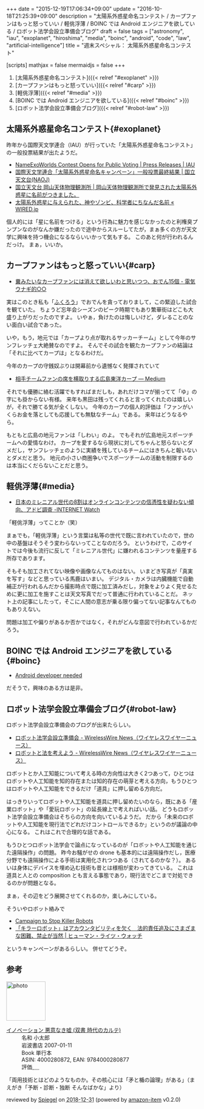 +++
date = "2015-12-19T17:06:34+09:00"
update = "2016-10-18T21:25:39+09:00"
description = "太陽系外惑星命名コンテスト / カープファンはもっと怒っていい / 軽佻浮薄 / BOINC では Android エンジニアを欲している / ロボット法学会設立準備会ブログ"
draft = false
tags = ["astronomy", "iau", "exoplanet", "hiroshima", "media", "boinc", "android", "code", "law", "artificial-intelligence"]
title = "週末スペシャル： 太陽系外惑星命名コンテスト"

[scripts]
  mathjax = false
  mermaidjs = false
+++

1. [太陽系外惑星命名コンテスト]({{< relref "#exoplanet" >}})
1. [カープファンはもっと怒っていい]({{< relref "#carp" >}})
1. [軽佻浮薄]({{< relref "#media" >}})
1. [BOINC では Android エンジニアを欲している]({{< relref "#boinc" >}})
1. [ロボット法学会設立準備会ブログ]({{< relref "#robot-law" >}})

## 太陽系外惑星命名コンテスト{#exoplanet}

昨年から国際天文学連合（IAU）が行っていた「太陽系外惑星命名コンテスト」の一般投票結果が出たようだ。

- [NameExoWorlds Contest Opens for Public Voting | Press Releases | IAU](http://www.iau.org/news/pressreleases/detail/iau1511/)
- [国際天文学連合「太陽系外惑星命名キャンペーン」一般投票最終結果 | 国立天文台(NAOJ)](http://www.nao.ac.jp/news/topics/2015/20151215-nameexoworlds.html)
- [国立天文台 岡山天体物理観測所 | 岡山天体物理観測所で発見された太陽系外惑星に名前がつきました。](http://www.oao.nao.ac.jp/2015/12/15/nameexoworlds/)
- [太陽系外惑星に与えられた、神やゾンビ、科学者にちなんだ名前 « WIRED.jp](http://wired.jp/2015/12/18/exoplanet-new-names/)

個人的には「星に名前をつける」という行為に魅力を感じなかったのと利権臭プンプンなのがなんか嫌だったので途中からスルーしてたが，まぁ多くの方が天文学に興味を持つ機会になるならいいかって気もする。
このあと何が行われるんだっけ。
まぁ，いいか。

## カープファンはもっと怒っていい{#carp}

- [糞みたいなカープファンには消えて欲しいわと思いつつ、おでん15個 - 電気ウナギ的○○](http://blog.netandfield.com/shar/2015/12/15-3.html)

実はこのとき私も「[ふくろう](https://baldanders.info/blog/000760/)」でおでんを貪っておりまして，この緊迫した試合を観ていた。
ちょうど忘年会シーズンのピーク時期でもあり繁華街はどこも大盛り上がりだったのですよ。
いやぁ，負けたのは悔しいけど，ダレることのない面白い試合であった。

いや，もう，地元では「カープより点が取れるサッカーチーム」として今年のサンフレッチェ大絶賛なのですよ。
そんでその試合を観たカープファンの結論は「それに比べてカープは」となるわけだ。

今年のカープの守銭奴ぶりは開幕前から遺憾なく発揮されていて

- [相手チームファンの席を横取りする広島東洋カープ — Medium](https://medium.com/@spiegel/-12b10e655cd9)

それでも優勝に絡む活躍でもすればまだしも，あれだけコマが揃ってて「ゆ」の字にも掛からない有様。
来年も黒田は残ってくれると言ってくれたのは嬉しいが，それで勝てる気が全くしない。
今年のカープの個人的評価は「ファンがいくらお金を落としても応援しても無駄なチーム」である。
来年はどうなるやら。

もともと広島の地元ファンは「しわい」のよ。
でもそれが広島地元スポーツチームへの愛情なわけ。
カープを愛するなら現状に対してちゃんと怒らないとダメだし，サンフレッチェのように実績を残しているチームにはきちんと報いないとダメだと思う。
地元の小さい商圏争いでスポーツチームの活動を制限するのは本当にくだらないことだと思う。

## 軽佻浮薄{#media}

- [日本のミレニアル世代の8割はオンラインコンテンツの信憑性を疑わない傾向、アドビ調査 -INTERNET Watch](http://internet.watch.impress.co.jp/docs/news/20151218_736120.html)

「軽佻浮薄」ってことか（笑）

まぁでも，「軽佻浮薄」という言葉は私等の世代で既に言われていたので，世の中の基盤はそうそう変わらないってことなのだろう。
というわけで，このサイトでは今後も流行に反して「ミレニアル世代」に嫌われるコンテンツを量産する所存であります。

そもそも加工されてない映像や画像なんてものはない。
いまどき写真が「真実を写す」などと思っている馬鹿はいまい。
デジタル・カメラは内臓機能で自動補正が行われるんだから撮影時点で既に加工済みだし，対象をよりよく見せるために更に加工を施すことは天文写真でだって普通に行われていることだ。
ネット上の記事にしたって，そこに人間の意志が乗る限り偏ってない記事なんてものもありえない。

問題は加工や偏りがあるか否かではなく，それがどんな意図で行われているかだろう。

## BOINC では Android エンジニアを欲している{#boinc}

- [Android developer needed](http://boinc.berkeley.edu/dev/forum_thread.php?id=10677)

だそうで，興味のある方は是非。

## ロボット法学会設立準備会ブログ{#robot-law}

ロボット法学会設立準備会のブログが出来たらしい。

- [ロボット法学会設立準備会 - WirelessWire News（ワイヤレスワイヤーニュース）](https://wirelesswire.jp/author/robot_law/)
- [ロボットと法を考えよう - WirelessWire News（ワイヤレスワイヤーニュース）](https://wirelesswire.jp/2015/12/48688/)

ロボットとか人工知能について考える時の方向性は大きく2つあって，ひとつはロボットや人工知能を知的存在または知的存在の萌芽と考える方向，もうひとつはロボットや人工知能をできるだけ「道具」に押し留める方向だ。

はっきりいってロボットや人工知能を道具に押し留めたいのなら，既にある「産業ロボット」や「愛玩ロボット」の延長線上で考えればいい話。
どうもロボット法学会設立準備会はそちらの方向を向いているようだ。
だから「未来のロボットや人工知能を現行法でどれだけコントロールできるか」というのが議論の中心になる。
これはこれで合理的な話である。

もうひとつロボット法学会で論点になっているのが「ロボットや人工知能を通じた遠隔操作」の問題。
昨今お騒がせの drone も基本的には遠隔操作だし，医療分野でも遠隔操作による手術は実用化されつつある（されてるのかな？）。
あるいは身体にデバイスを埋め込む技術も昔とは様相が変わってきている。
これは道具と人との composition とも言える事態であり，現行法でどこまで対処できるのかが問題となる。

まぁ，その辺をどう展開させてくれるのか，楽しみにしている。

そういやロボット絡みで

- [Campaign to Stop Killer Robots](http://www.stopkillerrobots.org/)
- [「キラーロボット」はアカウンタビリティを欠く　法的責任追及にさまざまな困難、禁止が当然 | ヒューマン・ライツ・ウォッチ](http://www.huffingtonpost.jp/human-rights-watch-japan/killer-robot_b_7038168.html)

というキャンペーンがあるらしい。
併せてどうぞ。

## 参考

<div class="hreview">
  <div class="photo"><a class="item url" href="https://www.amazon.co.jp/%E3%82%A4%E3%83%8E%E3%83%99%E3%83%BC%E3%82%B7%E3%83%A7%E3%83%B3-%E6%82%AA%E6%84%8F%E3%81%AA%E3%81%8D%E5%98%98-%E5%8F%8C%E6%9B%B8-%E6%99%82%E4%BB%A3%E3%81%AE%E3%82%AB%E3%83%AB%E3%83%86-%E5%B0%8F%E5%A4%AA%E9%83%8E/dp/4000280872?SubscriptionId=AKIAJYVUJ3DMTLAECTHA&tag=baldandersinf-22&linkCode=xm2&camp=2025&creative=165953&creativeASIN=4000280872"><img src="https://images-fe.ssl-images-amazon.com/images/I/31e2h91IUWL._SL160_.jpg" width="103" alt="photo"></a></div>
  <dl class="fn">
    <dt><a href="https://www.amazon.co.jp/%E3%82%A4%E3%83%8E%E3%83%99%E3%83%BC%E3%82%B7%E3%83%A7%E3%83%B3-%E6%82%AA%E6%84%8F%E3%81%AA%E3%81%8D%E5%98%98-%E5%8F%8C%E6%9B%B8-%E6%99%82%E4%BB%A3%E3%81%AE%E3%82%AB%E3%83%AB%E3%83%86-%E5%B0%8F%E5%A4%AA%E9%83%8E/dp/4000280872?SubscriptionId=AKIAJYVUJ3DMTLAECTHA&tag=baldandersinf-22&linkCode=xm2&camp=2025&creative=165953&creativeASIN=4000280872">イノベーション 悪意なき嘘 (双書 時代のカルテ)</a></dt>
	<dd>名和 小太郎</dd>
    <dd>岩波書店 2007-01-11</dd>
    <dd>Book 単行本</dd>
    <dd>ASIN: 4000280872, EAN: 9784000280877</dd>
    <dd>評価<abbr class="rating fa-sm" title="4">&nbsp;<i class="fas fa-star"></i>&nbsp;<i class="fas fa-star"></i>&nbsp;<i class="fas fa-star"></i>&nbsp;<i class="fas fa-star"></i>&nbsp;<i class="far fa-star"></i></abbr></dd>
  </dl>
  <p class="description">「両用技術とはどのようなものか。その核心には「矛と楯の論理」がある」（まえがき「予断・診断・独断 そんなばかな」より）</p>
  <p class="powered-by" >reviewed by <a href='#maker' class='reviewer'>Spiegel</a> on <abbr class="dtreviewed" title="2018-12-31">2018-12-31</abbr> (powered by <a href="https://github.com/spiegel-im-spiegel/amazon-item" >amazon-item</a> v0.2.0)</p>
</div>
